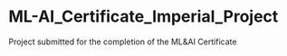 # ML-AI_Certificate_Imperial_Project
Project submitted for the completion of the ML&amp;AI Certificate 
